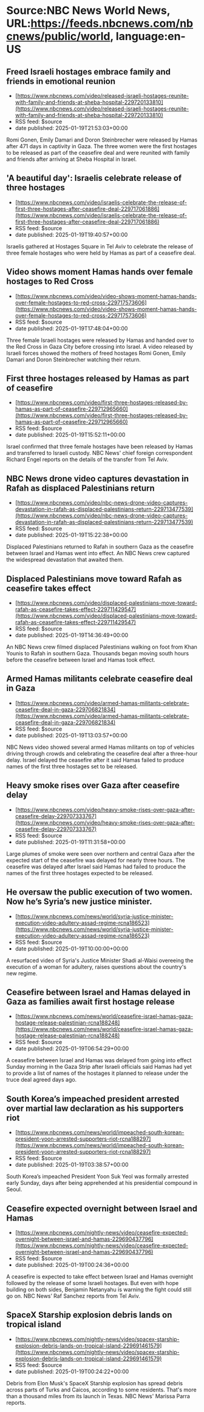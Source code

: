 # Source:NBC News World News, URL:https://feeds.nbcnews.com/nbcnews/public/world, language:en-US

## Freed Israeli hostages embrace family and friends in emotional reunion
 - [https://www.nbcnews.com/video/released-israeli-hostages-reunite-with-family-and-friends-at-sheba-hospital-229720133810](https://www.nbcnews.com/video/released-israeli-hostages-reunite-with-family-and-friends-at-sheba-hospital-229720133810)
 - RSS feed: $source
 - date published: 2025-01-19T21:53:03+00:00

Romi Gonen, Emily Damari and Doron Steinbrecher were released by Hamas after 471 days in captivity in Gaza. The three women were the first hostages to be released as part of the ceasefire deal and were reunited with family and friends after arriving at Sheba Hospital in Israel.

## 'A beautiful day': Israelis celebrate release of three hostages
 - [https://www.nbcnews.com/video/israelis-celebrate-the-release-of-first-three-hostages-after-ceasefire-deal-229717061886](https://www.nbcnews.com/video/israelis-celebrate-the-release-of-first-three-hostages-after-ceasefire-deal-229717061886)
 - RSS feed: $source
 - date published: 2025-01-19T19:40:57+00:00

Israelis gathered at Hostages Square in Tel Aviv to celebrate the release of three female hostages who were held by Hamas as part of a ceasefire deal.

## Video shows moment Hamas hands over female hostages to Red Cross
 - [https://www.nbcnews.com/video/video-shows-moment-hamas-hands-over-female-hostages-to-red-cross-229717573606](https://www.nbcnews.com/video/video-shows-moment-hamas-hands-over-female-hostages-to-red-cross-229717573606)
 - RSS feed: $source
 - date published: 2025-01-19T17:48:04+00:00

Three female Israeli hostages were released by Hamas and handed over to the Red Cross in Gaza City before crossing into Israel. A video released by Israeli forces showed the mothers of freed hostages Romi Gonen, Emily Damari and Doron Steinbrecher watching their return.

## First three hostages released by Hamas as part of ceasefire
 - [https://www.nbcnews.com/video/first-three-hostages-released-by-hamas-as-part-of-ceasefire-229712965660](https://www.nbcnews.com/video/first-three-hostages-released-by-hamas-as-part-of-ceasefire-229712965660)
 - RSS feed: $source
 - date published: 2025-01-19T15:52:11+00:00

Israel confirmed that three female hostages have been released by Hamas and transferred to Israeli custody. NBC News' chief foreign correspondent Richard Engel reports on the details of the transfer from Tel Aviv.

## NBC News drone video captures devastation in Rafah as displaced Palestinians return
 - [https://www.nbcnews.com/video/nbc-news-drone-video-captures-devastation-in-rafah-as-displaced-palestinians-return-229713477539](https://www.nbcnews.com/video/nbc-news-drone-video-captures-devastation-in-rafah-as-displaced-palestinians-return-229713477539)
 - RSS feed: $source
 - date published: 2025-01-19T15:22:38+00:00

Displaced Palestinians returned to Rafah in southern Gaza as the ceasefire between Israel and Hamas went into effect. An NBC News crew captured the widespread devastation that awaited them.

## Displaced Palestinians move toward Rafah as ceasefire takes effect
 - [https://www.nbcnews.com/video/displaced-palestinians-move-toward-rafah-as-ceasefire-takes-effect-229711429547](https://www.nbcnews.com/video/displaced-palestinians-move-toward-rafah-as-ceasefire-takes-effect-229711429547)
 - RSS feed: $source
 - date published: 2025-01-19T14:36:49+00:00

An NBC News crew filmed displaced Palestinians walking on foot from Khan Younis to Rafah in southern Gaza. Thousands began moving south hours before the ceasefire between Israel and Hamas took effect.

## Armed Hamas militants celebrate ceasefire deal in Gaza
 - [https://www.nbcnews.com/video/armed-hamas-militants-celebrate-ceasefire-deal-in-gaza-229706821834](https://www.nbcnews.com/video/armed-hamas-militants-celebrate-ceasefire-deal-in-gaza-229706821834)
 - RSS feed: $source
 - date published: 2025-01-19T13:03:57+00:00

NBC News video showed several armed Hamas militants on top of vehicles driving through crowds and celebrating the ceasefire deal after a three-hour delay. Israel delayed the ceasefire after it said Hamas failed to produce names of the first three hostages set to be released.

## Heavy smoke rises over Gaza after ceasefire delay
 - [https://www.nbcnews.com/video/heavy-smoke-rises-over-gaza-after-ceasefire-delay-229707333767](https://www.nbcnews.com/video/heavy-smoke-rises-over-gaza-after-ceasefire-delay-229707333767)
 - RSS feed: $source
 - date published: 2025-01-19T11:31:58+00:00

Large plumes of smoke were seen over northern and central Gaza after the expected start of the ceasefire was delayed for nearly three hours. The ceasefire was delayed after Israel said Hamas had failed to produce the names of the first three hostages expected to be released.

## He oversaw the public execution of two women. Now he’s Syria’s new justice minister.
 - [https://www.nbcnews.com/news/world/syria-justice-minister-execution-video-adultery-assad-regime-rcna186523](https://www.nbcnews.com/news/world/syria-justice-minister-execution-video-adultery-assad-regime-rcna186523)
 - RSS feed: $source
 - date published: 2025-01-19T10:00:00+00:00

A resurfaced video of Syria's Justice Minister Shadi al-Waisi overeeing the execution of a woman for adultery, raises questions about the country's new regime.

## Ceasefire between Israel and Hamas delayed in Gaza as families await first hostage release
 - [https://www.nbcnews.com/news/world/ceasefire-israel-hamas-gaza-hostage-release-palestinian-rcna188248](https://www.nbcnews.com/news/world/ceasefire-israel-hamas-gaza-hostage-release-palestinian-rcna188248)
 - RSS feed: $source
 - date published: 2025-01-19T06:54:29+00:00

A ceasefire between Israel and Hamas was delayed from going into effect Sunday morning in the Gaza Strip after Israeli officials said Hamas had yet to provide a list of names of the hostages it planned to release under the truce deal agreed days ago.

## South Korea’s impeached president arrested over martial law declaration as his supporters riot
 - [https://www.nbcnews.com/news/world/impeached-south-korean-president-yoon-arrested-supporters-riot-rcna188297](https://www.nbcnews.com/news/world/impeached-south-korean-president-yoon-arrested-supporters-riot-rcna188297)
 - RSS feed: $source
 - date published: 2025-01-19T03:38:57+00:00

South Korea’s impeached President Yoon Suk Yeol was formally arrested early Sunday, days after being apprehended at his presidential compound in Seoul.

## Ceasefire expected overnight between Israel and Hamas
 - [https://www.nbcnews.com/nightly-news/video/ceasefire-expected-overnight-between-israel-and-hamas-229690437796](https://www.nbcnews.com/nightly-news/video/ceasefire-expected-overnight-between-israel-and-hamas-229690437796)
 - RSS feed: $source
 - date published: 2025-01-19T00:24:36+00:00

A ceasefire is expected to take effect between Israel and Hamas overnight followed by the release of some Israeli hostages. But even with hope building on both sides, Benjamin Netanyahu is warning the fight could still go on. NBC News’ Raf Sanchez reports from Tel Aviv.

## SpaceX Starship explosion debris lands on tropical island
 - [https://www.nbcnews.com/nightly-news/video/spacex-starship-explosion-debris-lands-on-tropical-island-229691461579](https://www.nbcnews.com/nightly-news/video/spacex-starship-explosion-debris-lands-on-tropical-island-229691461579)
 - RSS feed: $source
 - date published: 2025-01-19T00:24:22+00:00

Debris from Elon Musk's SpaceX Starship explosion has spread debris across parts of Turks and Caicos, according to some residents. That's more than a thousand miles from its launch in Texas. NBC News' Marissa Parra reports.

